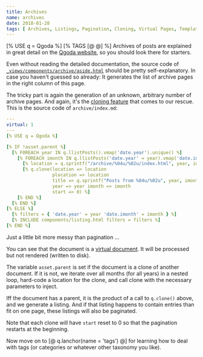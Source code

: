 ```yaml
---
title: Archives
name: archives
date: 2018-01-28
tags: [ Archives, Listings, Pagination, Cloning, Virtual Pages, Templates ]
---
```

[% USE q = Qgoda %]
[% TAGS [@ @] %]
Archives of posts are explained in great detail on the [Qgoda website](http://www.qgoda.net/en/docs/archives/), so you should look there for starters.

Even without reading the detailed documentation, the source code of [`_views/components/archive/aside.html`](https://github.com/gflohr/qgoda-essential/blob/master/_views/components/archive/aside.html) should be pretty self-explanatory.  In case you haven't guessed so already: It generates the list of archive pages in the right column of this page.

The tricky part is again the generation of an unknown, arbitrary number of archive pages.  And again, it's the [cloning feature](http://www.qgoda.net/en/docs/cloning/) that comes to our rescue.  This is the source code of `archive/index.md`:

```yaml
---
virtual: 1
---
[% USE q = Qgoda %]

[% IF !asset.parent %]
  [% FOREACH year IN q.llistPosts().vmap('date.year').unique() %]
    [% FOREACH imonth IN q.llistPosts('date.year' = year).vmap('date.imonth').unique() %]
      [% location = q.sprintf("/archive/%04u/%02u/index.html", year, imonth) %]
      [% q.clone(location => location
                 plocation => location
                 title => q.sprintf("Posts from %04u/%02u", year, imonth) 
                 year => year imonth => imonth
                 start => 0) %]
    [% END %]
  [% END %]
[% ELSE %]
  [% filters = { 'date.year' = year 'date.imonth' = imonth } %]
  [% INCLUDE components/listing.html filters = filters %]
[% END %]
```

Just a little bit more messy than pagination ...

You can see that the document is a [virtual document](http://www.qgoda.net/en/docs/virtual-documents/).  It will be processed but not rendered (written to disk).

The variable `asset.parent` is set if the document is a clone of another document.  If it is not, we iterate over all months (for all years) in a nested loop, hard-code a location for the clone, and call clone with the necessary parameters to inject.

Iff the document has a parent, it is the product of a call to `q.clone()` above, and we generate a listing.  And if that listing happens to contain entries than fit on one page, these listings will also be paginated.

Note that each clone will have `start` reset to 0 so that the pagination restarts at the beginning.

Now move on to [@ q.lanchor(name = 'tags') @] for learning how to deal with tags (or categories or whatever other taxonomy you like).
